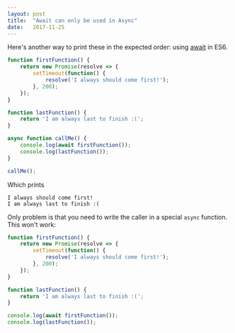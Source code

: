 ```yaml
---
layout: post
title:  "Await can only be used in Async"
date:   2017-11-25
---
```


Here's another way to print these in the expected order: 
using [await](https://developer.mozilla.org/en-US/docs/Web/JavaScript/Reference/Operators/await) in ES6.

```js
function firstFunction() {
	return new Promise(resolve => {
		setTimeout(function() {
			resolve('I always should come first!');
		}, 200);
	});
}

function lastFunction() {
	return 'I am always last to finish :(';
}

async function callMe() {
	console.log(await firstFunction());
	console.log(lastFunction());
}

callMe();
```

Which prints 

```
I always should come first!
I am always last to finish :(
```

Only problem is that you need to write the caller in a special `async` function.
This won't work:

```js
function firstFunction() {
	return new Promise(resolve => {
		setTimeout(function() {
			resolve('I always should come first!');
		}, 200);
	});
}

function lastFunction() {
	return 'I am always last to finish :(';
}

console.log(await firstFunction());
console.log(lastFunction());
```


